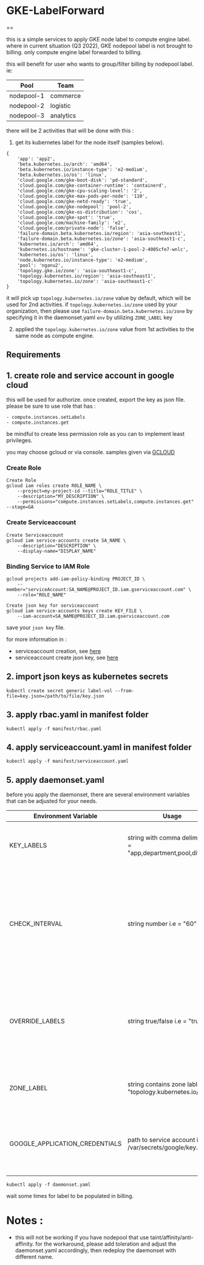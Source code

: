 # GKE-LabelForward
==

this is a simple services to apply GKE node label to compute engine label. 
where in current situation (Q3 2022), GKE nodepool label is not brought to billing. only compute engine label forwarded to billing.

this will benefit for user who wants to group/filter billing by nodepool label. ie:

|    Pool    |    Team   |
|------------|-----------|
| nodepool-1 | commerce  |
| nodepool-2 | logistic  |
| nodepool-3 | analytics |

there will be 2 activities that will be done with this :
1. get its kubernetes label for the node itself (samples below). 
```
{
	'app': 'app2',
	'beta.kubernetes.io/arch': 'amd64',
	'beta.kubernetes.io/instance-type': 'e2-medium',
	'beta.kubernetes.io/os': 'linux',
	'cloud.google.com/gke-boot-disk': 'pd-standard',
	'cloud.google.com/gke-container-runtime': 'containerd',
	'cloud.google.com/gke-cpu-scaling-level': '2',
	'cloud.google.com/gke-max-pods-per-node': '110',
	'cloud.google.com/gke-netd-ready': 'true',
	'cloud.google.com/gke-nodepool': 'pool-2',
	'cloud.google.com/gke-os-distribution': 'cos',
	'cloud.google.com/gke-spot': 'true',
	'cloud.google.com/machine-family': 'e2',
	'cloud.google.com/private-node': 'false',
	'failure-domain.beta.kubernetes.io/region': 'asia-southeast1',
	'failure-domain.beta.kubernetes.io/zone': 'asia-southeast1-c',
	'kubernetes.io/arch': 'amd64',
	'kubernetes.io/hostname': 'gke-cluster-1-pool-2-4005cfe7-wnlc',
	'kubernetes.io/os': 'linux',
	'node.kubernetes.io/instance-type': 'e2-medium',
	'pool': 'nganu2',
	'topology.gke.io/zone': 'asia-southeast1-c',
	'topology.kubernetes.io/region': 'asia-southeast1',
	'topology.kubernetes.io/zone': 'asia-southeast1-c'
}
```

it will pick up `topology.kubernetes.io/zone` value by default, which will be used for 2nd activities.
if `topology.kubernetes.io/zone` used by your organization, then please use `failure-domain.beta.kubernetes.io/zone` by specifying it in the daemonset.yaml `env` by utilizing `ZONE_LABEL` key

2. applied the `topology.kubernetes.io/zone` value from 1st activities to the same node as compute engine.


## Requirements

## 1. create role and service account in google cloud
this will be used for authorize. once created, export the key as json file. please be sure to use role that has :

    - compute.instances.setLabels
    - compute.instances.get

be mindful to create less permission role as you can to implement least privileges.

you may choose gcloud or via console. samples given via [GCLOUD](https://cloud.google.com/sdk/gcloud)

### Create Role
```
Create Role
gcloud iam roles create ROLE_NAME \
    --project=my-project-id --title="ROLE_TITLE" \
    --description="MY_DESCRIPTION" \
    --permissions="compute.instances.setLabels,compute.instances.get" --stage=GA
```

### Create Serviceaccount
```
Create Serviceaccount
gcloud iam service-accounts create SA_NAME \
    --description="DESCRIPTION" \
    --display-name="DISPLAY_NAME"
```

### Binding Service to IAM Role
```
gcloud projects add-iam-policy-binding PROJECT_ID \
    --member="serviceAccount:SA_NAME@PROJECT_ID.iam.gserviceaccount.com" \
    --role="ROLE_NAME"
```

```
Create json key for serviceaccount
gcloud iam service-accounts keys create KEY_FILE \
    --iam-account=SA_NAME@PROJECT_ID.iam.gserviceaccount.com
```

save your `json key` file.

for more information in :
  - serviceaccount creation, see [here](https://cloud.google.com/iam/docs/creating-managing-service-accounts)
  - serviceaccount create json key, see [here](https://cloud.google.com/iam/docs/creating-managing-service-account-keys)

## 2. import json keys as kubernetes secrets
```
kubectl create secret generic label-vol --from-file=key.json=/path/to/file/key.json
```

## 3. apply rbac.yaml in manifest folder
```
kubectl apply -f manifest/rbac.yaml
```

## 4. apply serviceaccount.yaml in manifest folder
```
kubectl apply -f manifest/serviceaccount.yaml
```

## 5. apply daemonset.yaml

before you apply the daemonset, there are several environment variables that can be adjusted for your needs.


|    Environment Variable    |    Usage   |     Purpose   |
|------------|-----------|-----------|
| KEY_LABELS | string with comma delimiter i.e = "app,department,pool,division" | label key that this application will try to get from Node Label  |
| CHECK_INTERVAL | string number i.e = "60" | how long the probe re-do the activity. "if your org rarely update the labels, please use larger interval such as 86400 or more"  |
| OVERRIDE_LABELS | string true/false i.e = "true" | flag to mark wether gke node label allow to override compute engine label if same key exist |
| ZONE_LABEL | string contains zone lable i.e = "topology.kubernetes.io/zone" | label where application will use to get info about zone and region |
| GOOGLE_APPLICATION_CREDENTIALS | path to service account i.e = /var/secrets/google/key.json | google application credential file location. this use in conjunction with [secret](https://github.com/cloudjournal/gke-labelforwarder-gce#2-import-json-keys-as-kubernetes-secrets) |


```
kubectl apply -f daemonset.yaml
```

wait some times for label to be populated in billing.

# Notes :
- this will not be working if you have nodepool that use taint/affinity/anti-affinity. 
for the workaround, please add toleration and adjust the daemonset.yaml accordingly, then redeploy the daemonset with different name.


